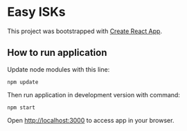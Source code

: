 # Easy ISKs

This project was bootstrapped with [Create React App](https://github.com/facebook/create-react-app).

## How to run application

Update node modules with this line:
```
npm update
```

Then run application in development version with command:
```
npm start
```


Open [http://localhost:3000](http://localhost:3000) to access app in your browser.

